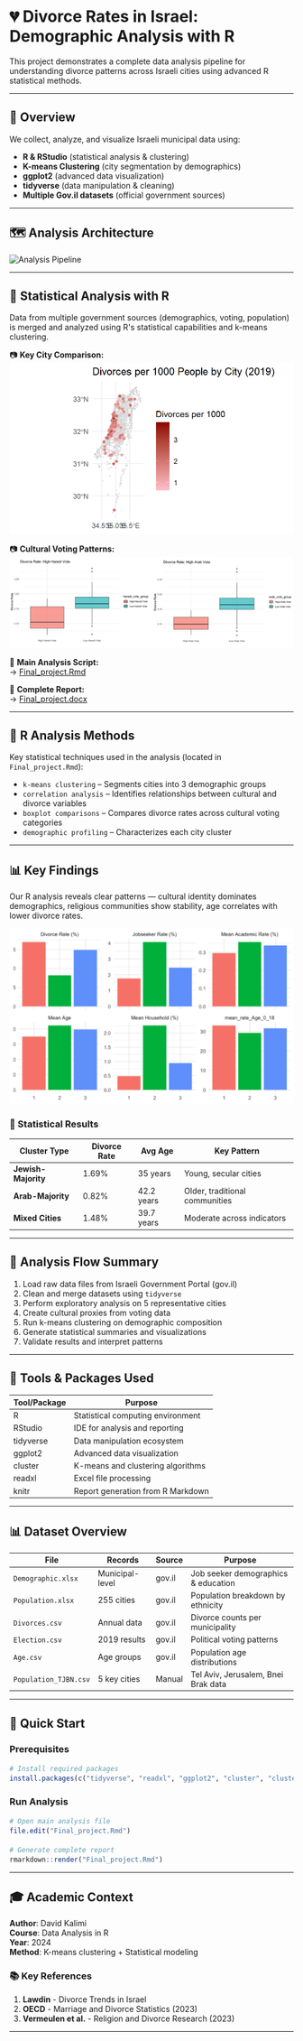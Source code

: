 # 💔 Divorce Rates in Israel: Demographic Analysis with R
This project demonstrates a complete data analysis pipeline for understanding divorce patterns across Israeli cities using advanced R statistical methods.

---

## 📌 Overview
We collect, analyze, and visualize Israeli municipal data using:
- **R & RStudio** (statistical analysis & clustering)
- **K-means Clustering** (city segmentation by demographics)
- **ggplot2** (advanced data visualization)
- **tidyverse** (data manipulation & cleaning)
- **Multiple Gov.il datasets** (official government sources)

---

## 🗺️ Analysis Architecture
![Analysis Pipeline](figures/analysis_pipeline.png)

---

## 🔬 Statistical Analysis with R
Data from multiple government sources (demographics, voting, population) is merged and analyzed using R's statistical capabilities and k-means clustering.

📷 **Key City Comparison:**  
![City Analysis](figures/city_comparison.png)

📷 **Cultural Voting Patterns:**  
![Voting Boxplots](figures/voting_patterns_boxplot.png)

📜 **Main Analysis Script:**  
→ [Final_project.Rmd](src/Final_project.Rmd)

📜 **Complete Report:**  
→ [Final_project.docx](docs/Final_project.docx)

---

## 🧠 R Analysis Methods
Key statistical techniques used in the analysis (located in `Final_project.Rmd`):
- `k-means clustering` – Segments cities into 3 demographic groups
- `correlation analysis` – Identifies relationships between cultural and divorce variables  
- `boxplot comparisons` – Compares divorce rates across cultural voting categories
- `demographic profiling` – Characterizes each city cluster

---

## 📊 Key Findings
Our R analysis reveals clear patterns — cultural identity dominates demographics, religious communities show stability, age correlates with lower divorce rates.

![Cluster Analysis Results](figures/cluster_analysis.png)

### 🎯 Statistical Results
| Cluster Type | Divorce Rate | Avg Age | Key Pattern |
|--------------|--------------|---------|-------------|
| **Jewish-Majority** | 1.69% | 35 years | Young, secular cities |
| **Arab-Majority** | 0.82% | 42.2 years | Older, traditional communities |
| **Mixed Cities** | 1.48% | 39.7 years | Moderate across indicators |

---

## 🔁 Analysis Flow Summary
1. Load raw data files from Israeli Government Portal (gov.il)
2. Clean and merge datasets using `tidyverse`
3. Perform exploratory analysis on 5 representative cities
4. Create cultural proxies from voting data
5. Run k-means clustering on demographic composition
6. Generate statistical summaries and visualizations
7. Validate results and interpret patterns

---

## 🔧 Tools & Packages Used
| Tool/Package | Purpose |
|--------------|---------|
| R | Statistical computing environment |
| RStudio | IDE for analysis and reporting |
| tidyverse | Data manipulation ecosystem |
| ggplot2 | Advanced data visualization |
| cluster | K-means and clustering algorithms |
| readxl | Excel file processing |
| knitr | Report generation from R Markdown |

---

## 📊 Dataset Overview
| File | Records | Source | Purpose |
|------|---------|--------|---------|
| `Demographic.xlsx` | Municipal-level | gov.il | Job seeker demographics & education |
| `Population.xlsx` | 255 cities | gov.il | Population breakdown by ethnicity |
| `Divorces.csv` | Annual data | gov.il | Divorce counts per municipality |
| `Election.csv` | 2019 results | gov.il | Political voting patterns |
| `Age.csv` | Age groups | gov.il | Population age distributions |
| `Population_TJBN.csv` | 5 key cities | Manual | Tel Aviv, Jerusalem, Bnei Brak data |

---

## 🚀 Quick Start

### Prerequisites
```r
# Install required packages
install.packages(c("tidyverse", "readxl", "ggplot2", "cluster", "clusterCrit", "caret"))
```

### Run Analysis
```r
# Open main analysis file
file.edit("Final_project.Rmd")

# Generate complete report
rmarkdown::render("Final_project.Rmd")
```

---

## 🎓 Academic Context
**Author**: David Kalimi  
**Course**: Data Analysis in R  
**Year**: 2024  
**Method**: K-means clustering + Statistical modeling

### 📚 Key References
1. **Lawdin** - Divorce Trends in Israel
2. **OECD** - Marriage and Divorce Statistics (2023)
3. **Vermeulen et al.** - Religion and Divorce Research (2023)

---


